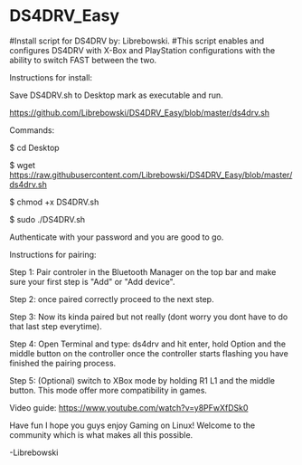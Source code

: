 # DS4DRV_Easy
#Install script for DS4DRV by: Librebowski.
#This script enables and configures DS4DRV with X-Box and PlayStation configurations with the ability to switch FAST between the two.


Instructions for install: 

 Save DS4DRV.sh to Desktop mark as executable and run. 

https://github.com/Librebowski/DS4DRV_Easy/blob/master/ds4drv.sh

Commands:

 $ cd Desktop

 $ wget https://raw.githubusercontent.com/Librebowski/DS4DRV_Easy/blob/master/ds4drv.sh

 $ chmod +x DS4DRV.sh

 $ sudo ./DS4DRV.sh

Authenticate with your password and you are good to go.


Instructions for pairing:

 Step 1: Pair controler in the Bluetooth Manager on the top bar and make sure your first step is "Add" or "Add device".

 Step 2: once paired correctly proceed to the next step.

 Step 3: Now its kinda paired but not really (dont worry you dont have to do that last step everytime).

 Step 4: Open Terminal and type: ds4drv and hit enter, hold Option and the middle button on the controller once the controller starts flashing you have finished the pairing process.

 Step 5: (Optional) switch to XBox mode by holding R1 L1 and the middle button. This mode offer more compatibility in games.


Video guide: https://www.youtube.com/watch?v=y8PFwXfDSk0

 Have fun I hope you guys enjoy Gaming on Linux! Welcome to the community which is what makes all this possible.

-Librebowski
 
